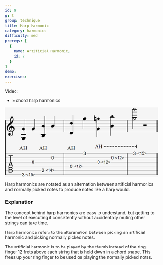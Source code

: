 ```yaml
---
id: 9
g: t
group: technique
title: Harp Harmonic
category: harmonics
difficulty: med
prereqs: [
  {
    name: Artificial Harmonic,
    id: 7
  }
]
demo: 
exercises:
---
```


Video:
- E chord harp harmonics

<div class="tabImg">
  <img src="harp-harmonic.jpg" />
</div>

Harp harmonics are notated as an alternation between artificial harmonics and normally picked notes to produce notes like a harp would.

### Explanation

The concept behind harp harmonics are easy to understand, but getting to the level of executing it consistently without accidentally <span class="tt" data-tip="stopping the strings from ringing">muting</span> other strings can take time.

Harp harmonics refers to the alteranation between picking an artificial harmonic and picking normally picked notes.

The artificial harmonic is to be played by the thumb instead of the ring finger 12 frets above each string that is held down in a chord shape. This frees up your ring finger to be used on playing the normally picked notes.